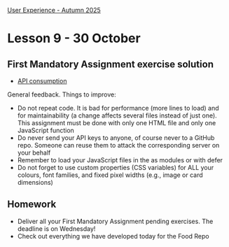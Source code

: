[User Experience - Autumn 2025](https://github.com/arturomorarioja-kea/WD_UX_E25/blob/main/README.md)

# Lesson 9 - 30 October

## First Mandatory Assignment exercise solution
- [API consumption](https://github.com/arturomorarioja/js_tmdb)

General feedback. Things to improve:
- Do not repeat code. It is bad for performance (more lines to load) and for maintainability (a change affects several files instead of just one). This assignment must be done with only one HTML file and only one JavaScript function
- Do never send your API keys to anyone, of course never to a GitHub repo. Someone can reuse them to attack the corresponding server on your behalf
- Remember to load your JavaScript files in the <head> as modules or with defer
- Do not forget to use custom properties (CSS variables) for ALL your colours, font families, and fixed pixel widths (e.g., image or card dimensions)

## Homework
- Deliver all your First Mandatory Assignment pending exercises. The deadline is on Wednesday!
- Check out everything we have developed today for the Food Repo
